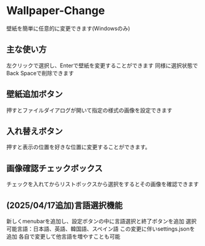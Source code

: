 # Wallpaper-Change
壁紙を簡単に任意的に変更できます(Windowsのみ)

## 主な使い方
左クリックで選択し、Enterで壁紙を変更することができます
同様に選択状態でBack Spaceで削除できます

## 壁紙追加ボタン
押すとファイルダイアログが開いて指定の様式の画像を設定できます

## 入れ替えボタン
押すと表示の位置を好きな位置に変更することができます。

## 画像確認チェックボックス
チェックを入れてからリストボックスから選択をするとその画像を確認できます

## (2025/04/17追加)言語選択機能
新しくmenubarを追加し、設定ボタンの中に言語選択と終了ボタンを追加
選択可能言語：日本語、英語、韓国語、スペイン語
この変更に伴いsettings.jsonを追加
各自で変更して他言語を増やすことも可能
